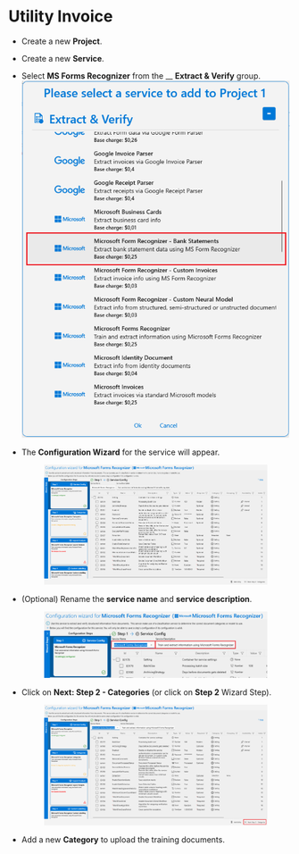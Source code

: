 # Utility Invoice



* Create a new **Project**.
* Create a new **Service**.
* Select **MS Forms Recognizer** from the __ **Extract & Verify** group.![](<../.gitbook/assets/image (12) (1).png>)
*   The **Configuration Wizard** for the service will appear.

    <figure><img src="../.gitbook/assets/image (13) (2).png" alt=""><figcaption></figcaption></figure>
*   (Optional) Rename the **service name** and **service description**.

    <figure><img src="../.gitbook/assets/image (25) (2).png" alt=""><figcaption></figcaption></figure>
*   Click on **Next: Step 2 - Categories** (or click on **Step 2** Wizard Step).

    <figure><img src="../.gitbook/assets/image (34) (1).png" alt=""><figcaption></figcaption></figure>
* Add a new **Category** to upload the training documents.
